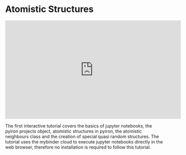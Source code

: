 # Atomistic Structures

<iframe width="560" height="315" src="https://www.youtube.com/embed/InHom2x1Lgk" frameborder="0" allow="accelerometer; autoplay; clipboard-write; encrypted-media; gyroscope; picture-in-picture" allowfullscreen></iframe>

The first interactive tutorial covers the basics of jupyter notebooks, the pyiron projects object, atomistic structures in pyiron, the atomistic neighbours class and the creation of special quasi random structures. The tutorial uses the mybinder cloud to execute jupyter notebooks directly in the web browser, therefore no installation is required to follow this tutorial. 
